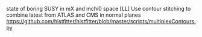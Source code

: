 state of boring SUSY in mX and mchi0 space [LL]
Use contour stitching to combine latest from ATLAS and CMS in normal planes
https://github.com/histfitter/histfitter/blob/master/scripts/multiplexContours.py




